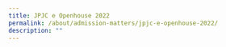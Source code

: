 ```yaml
---
title: JPJC e Openhouse 2022
permalink: /about/admission-matters/jpjc-e-openhouse-2022/
description: ""
---
```


